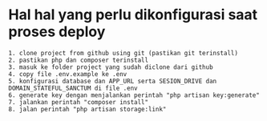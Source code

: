 # Hal hal yang perlu dikonfigurasi saat proses deploy 
    1. clone project from github using git (pastikan git terinstall)
    2. pastikan php dan composer terinstall
    3. masuk ke folder project yang sudah diclone dari github
    4. copy file .env.example ke .env
    5. konfigurasi database dan APP_URL serta SESION_DRIVE dan DOMAIN_STATEFUL_SANCTUM di file .env 
    6. generate key dengan menjalankan perintah "php artisan key:generate"
    7. jalankan perintah "composer install"
    8. jalan perintah "php artisan storage:link"
